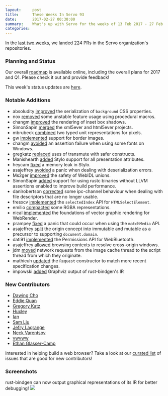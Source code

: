 ```yaml
---
layout:     post
title:      These Weeks In Servo 93
date:       2017-02-27 00:30:00
summary:    What's up with Servo for the weeks of 13 Feb 2017 - 27 Feb 2017
categories:
---
```


In the [last two weeks](https://github.com/pulls?utf8=%E2%9C%93&q=is%3Apr+is%3Amerged+closed%3A2017-02-13..2017-02-27+user%3Aservo+),
we landed 224 PRs in the Servo organization's repositories.

### Planning and Status

Our overall [roadmap](https://github.com/servo/servo/wiki/Roadmap) is available online, including the overall plans for 2017 and Q1. Please check it out and provide feedback!

This week's status updates are [here](https://www.standu.ps/project/servo/).

### Notable Additions

- absoludity [improved](https://github.com/servo/servo/pull/15733) the serialization of `background` CSS properties.
- nox [removed](https://github.com/servo/servo/pull/15715) some unstable feature usage using procedural macros.
- changm [improved](https://github.com/servo/webrender/pull/926) the rendering of inset box shadows.
- SimonSapin [merged](https://github.com/servo/html5ever/pull/254) the xml5ever and html5ever projects.
- mbrubeck [combined](https://github.com/servo/servo/pull/15700) two typed unit representations for pixels.
- gw [implemented](https://github.com/servo/servo/pull/15697) support for border images.
- changm [avoided](https://github.com/servo/webrender/pull/910) an assertion failure when using some fonts on Windows.
- gregkatz [replaced](https://github.com/servo/servo/pull/15659) uses of transmute with safer constructs.
- Manishearth [added](https://github.com/servo/servo/pull/15644) Stylo support for all presentation attributes.
- heycam [fixed](https://github.com/servo/servo/pull/15629) a memory leak in Stylo.
- asajeffrey [avoided](https://github.com/servo/servo/pull/15618) a panic when dealing with deserialization errors.
- Ms2ger [improved](https://github.com/servo/servo/pull/15589) the safety of WebIDL unions.
- SimonSapin [added](https://github.com/servo/servo/pull/15559) support for using rustc binaries without LLVM assertions enabled to improve build performance.
- danlrobertson [corrected](https://github.com/servo/ipc-channel/pull/149) some ipc-channel behaviour when dealing with file descriptors that are no longer usable.
- fresxcv [implemented](https://github.com/servo/servo/pull/15520) the `selectedIndex` API for `HTMLSelectElement`.
- emilio [compacted](https://github.com/servo/rust-cssparser/pull/118) some RGBA representations.
- nical [implemented](https://github.com/servo/webrender/pull/858) the foundations of vector graphic rendering for WebRender.
- prampey [fixed](https://github.com/servo/servo/pull/15495) a panic that could occur when using the `matchMedia` API.
- asajeffrey [split](https://github.com/servo/servo/pull/15438) the origin concept into immutable and mutable as a precursor to supporting `document.domain`.
- dati91 [implemented](https://github.com/servo/servo/pull/15314) the Permissions API for WebBluetooth.
- asajeffrey [allowed](https://github.com/servo/servo/pull/15358) browsing contexts to resolve cross-origin windows.
- jdm [moved](https://github.com/servo/servo/pull/14962) network requests from the image cache thread to the script thread from which they originate.
- mathieuh [updated](https://github.com/servo/servo/pull/13561) the `Request` constructor to match more recent specification changes.
- impowski [added](https://github.com/servo/rust-bindgen/pull/508) Graphviz output of rust-bindgen's IR

### New Contributors

- [Dawing Cho](https://github.com/AdmiralCoco)
- [Eddie Quan](https://github.com/eddiequan)
- [Gregory Katz](https://github.com/gregkatz)
- [Huxley](https://github.com/UnICorN21)
- [Ian](https://github.com/Greeene)
- [Sam Liu](https://github.com/samliu)
- [Jefry Lagrange](https://github.com/zimio)
- [Neck Varentsov](https://github.com/Varentsov)
- [vwvww](https://github.com/vwvww)
- [Ethan Glasser-Camp](https://github.com/glasserc)

Interested in helping build a web browser? Take a look at our [curated list](https://starters.servo.org/) of issues that are good for new contributors!

### Screenshots

rust-bindgen can now output graphical representations of its IR for better debugging!
<img src="https://raw.githubusercontent.com/servo/rust-bindgen/master/example-graphviz-ir.png">
